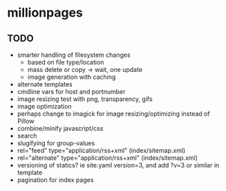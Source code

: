 
# millionpages

## TODO

* smarter handling of filesystem changes
   * based on file type/location
   * mass delete or copy -> wait, one update
   * image generation with caching
* alternate templates
* cmdline vars for host and portnumber
* image resizing test with png, transparency, gifs
* image optimization
* perhaps change to imagick for image resizing/optimizing instead of Pillow
* combine/minify javascript/css
* search
* slugifying for group-values
* rel="feed" type="application/rss+xml" (index/sitemap.xml)
* rel="alternate" type="application/rss+xml" (index/sitemap.xml)
* versioning of statics? ie site.yaml version=3, and add ?v=3 or similar in template
* pagination for index pages
